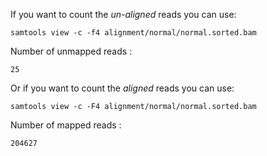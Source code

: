 If you want to count the *un-aligned* reads you can use:

```{.bash}
samtools view -c -f4 alignment/normal/normal.sorted.bam
```

Number of unmapped reads :

	25

Or if you want to count the *aligned* reads you can use:

```
samtools view -c -F4 alignment/normal/normal.sorted.bam
```

Number of mapped reads :

	204627
